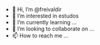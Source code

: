 - 👋 Hi, I’m @freivaldir
- 👀 I’m interested in estudos
- 🌱 I’m currently learning ...
- 💞️ I’m looking to collaborate on ...
- 📫 How to reach me ...

<!---
freivaldir/freivaldir is a ✨ special ✨ repository because its `README.md` (this file) appears on your GitHub profile.
You can click the Preview link to take a look at your changes.
--->
